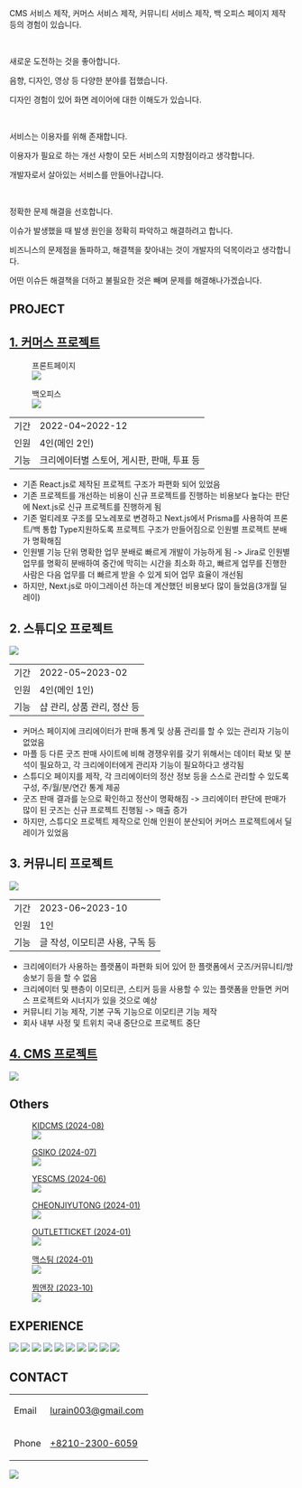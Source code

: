 <article>
<p>CMS 서비스 제작, 커머스 서비스 제작, 커뮤니티 서비스 제작, 백 오피스 페이지 제작 등의 경험이 있습니다.</p>
<br/>
<p>새로운 도전하는 것을 좋아합니다.</p>
<p>음향, 디자인, 영상 등 다양한 분야를 접했습니다.</p>
<p>디자인 경험이 있어 화면 레이어에 대한 이해도가 있습니다.</p>
<br/>
<p>서비스는 이용자를 위해 존재합니다.</p>
<p>이용자가 필요로 하는 개선 사항이 모든 서비스의 지향점이라고 생각합니다.</p>
<p>개발자로서 살아있는 서비스를 만들어나갑니다.</p>
<br/>
<p>정확한 문제 해결을 선호합니다.</p>
<p>이슈가 발생했을 때 발생 원인을 정확히 파악하고 해결하려고 합니다.</p>
<p>비즈니스의 문제점을 돌파하고, 해결책을 찾아내는 것이 개발자의 덕목이라고 생각합니다.</p>
<p>어떤 이슈든 해결책을 더하고 불필요한 것은 빼며 문제를 해결해나가겠습니다.</p>
</article>
<article>
  <h1>PROJECT</h1>
  <h2><a href="https://www.shopfanpick.com/">1. 커머스 프로젝트</a></h2>
  <figure>
    <figcaption>
      프론트페이지
    </figcaption>
    <img src="https://github.com/user-attachments/assets/fb29ae9b-5b16-46d3-ae5b-6afecfd6abb2"/>
  </figure>
  <figure>
    <figcaption>
      백오피스
    </figcaption>
    <img src="https://github.com/user-attachments/assets/57ef7a81-53b2-40f6-955b-5532340fca5d"/>
  </figure>
  <table>
    <tbody>
      <tr>
        <td>
          기간
        </td>
        <td>
          2022-04~2022-12
        </td>
      </tr>
      <tr>
        <td>
          인원
        </td>
        <td>
          4인(메인 2인)
        </td>
      </tr>
      <tr>
        <td>
          기능
        </td>
        <td>
          크리에이터별 스토어, 게시판, 판매, 투표 등
        </td>
      </tr>
    </tbody>
  </table>
  <ul>
    <!--문제 정의-->
    <li>기존 React.js로 제작된 프로젝트 구조가 파편화 되어 있었음</li>
    <!--가설 수립-->
    <li>기존 프로젝트를 개선하는 비용이 신규 프로젝트를 진행하는 비용보다 높다는 판단에 Next.js로 신규 프로젝트를 진행하게 됨</li>
    <!--액션 및 검증-->
    <li>기존 멀티레포 구조를 모노레포로 변경하고 Next.js에서 Prisma를 사용하여 프론트/백 통합 Type지원하도록 프로젝트 구조가 만들어짐으로 인원별 프로젝트 분배가 명확해짐</li>
    <!--결과-->
    <li>인원별 기능 단위 명확한 업무 분배로 빠르게 개발이 가능하게 됨 -> Jira로 인원별 업무를 명확히 분배하여 중간에 막히는 시간을 최소화 하고, 빠르게 업무를 진행한 사람은 다음 업무를 더 빠르게 받을 수 있게 되어 업무 효율이 개선됨</li>
    <li>하지만, Next.js로 마이그레이션 하는데 계산했던 비용보다 많이 들었음(3개월 딜레이)</li>
  </ul>
  <h2>2. 스튜디오 프로젝트</h2>
  <img src="https://github.com/user-attachments/assets/ba78ca89-bcec-4f20-8b04-a4aa5644f5bf" />
  <table>
    <tbody>
      <tr>
        <td>
          기간
        </td>
        <td>
          2022-05~2023-02
        </td>
      </tr>
      <tr>
        <td>
          인원
        </td>
        <td>
          4인(메인 1인)
        </td>
      </tr>
      <tr>
        <td>
          기능
        </td>
        <td>
          샵 관리, 상품 관리, 정산 등
        </td>
      </tr>
    </tbody>
  </table>
  <ul>
    <!--문제 정의-->
    <li>커머스 페이지에 크리에이터가 판매 통계 및 상품 관리를 할 수 있는 관리자 기능이 없었음</li>
    <!--가설 수립-->
    <li>마플 등 다른 굿즈 판매 사이트에 비해 경쟁우위를 갖기 위해서는 데이터 확보 및 분석이 필요하고, 각 크리에이터에게 관리자 기능이 필요하다고 생각됨</li>
    <!--액션 및 검증-->
    <li>스튜디오 페이지를 제작, 각 크리에이터의 정산 정보 등을 스스로 관리할 수 있도록 구성, 주/월/분/연간 통계 제공</li>
    <!--결과-->
    <li>굿즈 판매 결과를 눈으로 확인하고 정산이 명확해짐 -> 크리에이터 판단에 판매가 많이 된 굿즈는 신규 프로젝트 진행됨 -> 매출 증가</li>
    <li>하지만, 스튜디오 프로젝트 제작으로 인해 인원이 분산되어 커머스 프로젝트에서 딜레이가 있었음</li>
  </ul>
  <h2>3. 커뮤니티 프로젝트</h2>
  <img src="https://github.com/user-attachments/assets/06cb8195-b1b0-4ccc-a80d-6f1326754d37" />
  <table>
    <tbody>
      <tr>
        <td>
          기간
        </td>
        <td>
          2023-06~2023-10
        </td>
      </tr>
      <tr>
        <td>
          인원
        </td>
        <td>
          1인
        </td>
      </tr>
      <tr>
        <td>
          기능
        </td>
        <td>
          글 작성, 이모티콘 사용, 구독 등
        </td>
      </tr>
    </tbody>
  </table>
  <ul>
    <!--문제 정의-->
    <li>크리에이터가 사용하는 플랫폼이 파편화 되어 있어 한 플랫폼에서 굿즈/커뮤니티/방송보기 등을 할 수 없음</li>
    <!--가설 수립-->
    <li>크리에이터 및 팬층이 이모티콘, 스티커 등을 사용할 수 있는 플랫폼을 만들면 커머스 프로젝트와 시너지가 있을 것으로 예상</li>
    <!--액션 및 검증-->
    <li>커뮤니티 기능 제작, 기본 구독 기능으로 이모티콘 기능 제작</li>
    <!--결과-->
    <li>회사 내부 사정 및 트위치 국내 중단으로 프로젝트 중단</li>
  </ul>
  <h2><a href="https://ai.yescms.com/">4. CMS 프로젝트</a></h2>
  <img src="https://github.com/user-attachments/assets/bc6d9496-64c4-40e4-aec1-c61e41747bce" />
  <h2>Others</h2>
  <figure>
    <figcaption>
      <a href="https://www.kidcms.com/">KIDCMS (2024-08)</a>
    </figcaption>
    <img src="https://github.com/user-attachments/assets/c2cb04ff-4329-42c2-b2a7-913a13eba73b" />
  </figure>
  <figure>
    <figcaption>
      <a href="https://gsiko.com/">GSIKO (2024-07)</a>
    </figcaption>
    <img src="https://github.com/user-attachments/assets/af4018e3-e26f-4ce6-a16f-cee6ff4de939" />
  </figure>
  <figure>
    <figcaption>
      <a href="https://yescms.com/">YESCMS (2024-06)</a>
    </figcaption>
    <img src="https://github.com/user-attachments/assets/eaa642c3-8e64-4398-875a-0ca3193b30c9" />
  </figure>
  <figure>
    <figcaption>
      <a href="https://cheonjiyutong.vercel.app/">CHEONJIYUTONG (2024-01)</a>
    </figcaption>
    <img src="https://github.com/user-attachments/assets/995c5f8b-89ad-4bcc-a8f6-469d39d68931" />
  </figure>
  <figure>
    <figcaption>
      <a href="https://outlet-ticket.vercel.app/">OUTLETTICKET (2024-01)</a>
    </figcaption>
    <img src="https://github.com/user-attachments/assets/7f6dd264-034c-425a-93e9-b12f32105d9d" />
  </figure>
  <figure>
    <figcaption>
      <a href="https://www.xn--b02b03n87n.com/">맥스팀 (2024-01)</a>
    </figcaption>
    <img src="https://github.com/user-attachments/assets/47fdd0b5-f060-4936-915d-31a2947e8283" />
  </figure>
  <figure>
    <figcaption>
      <a href="https://xn--ef5b84b66f.com/">찜앤장 (2023-10)</a>
    </figcaption>
    <img src="https://github.com/user-attachments/assets/2b5fec80-d26e-4e31-a5e4-56c19da5fcac" />
  </figure>
</article>
<article>
  <h1>EXPERIENCE</h1>
  <p>
    <img src="https://img.shields.io/badge/Next.js-black?style=flat&logo=Next.js"/>
    <img src="https://img.shields.io/badge/Typescript-black?style=flat&logo=Typescript"/>
    <img src="https://img.shields.io/badge/React.js-black?style=flat&logo=React"/>
    <img src="https://img.shields.io/badge/Prisma-black?style=flat&logo=Prisma"/>
    <img src="https://img.shields.io/badge/TypeORM-black?style=flat&"/>
    <img src="https://img.shields.io/badge/ES6-black?style=flat&logo=Javascript"/>
    <img src="https://img.shields.io/badge/Tailwind.css-black?style=flat&logo=TailwindCss"/>
    <img src="https://img.shields.io/badge/Scss-black?style=flat&logo=sass"/>
    <img src="https://img.shields.io/badge/CSS3-black?style=flat&logo=CSS3"/>
    <img src="https://img.shields.io/badge/HTML5-black?style=flat&logo=HTML5" />
  </p>
</article>
<article>
  <h1>CONTACT</h1>
  <table>
    <tbody>
      <tr>
        <td>
          <p>Email</p>
        </td>
        <td>
          <a href="mailto:lurain003@gmail.com">lurain003@gmail.com</a>
        </td>
      </tr>
      <tr>
        <td>
          <p>Phone</p>
        </td>
        <td>
          <a href="tel:01023006059">+8210-2300-6059</a>
        </td>
      </tr>
    </tbody>
  </table>
</article>
<p>
  <a href="https://hits.seeyoufarm.com"><img src="https://hits.seeyoufarm.com/api/count/incr/badge.svg?url=https%3A%2F%2Fgithub.com%2FGrangbelrLurain&count_bg=%231F6237&title_bg=%23000000&icon=&icon_color=%23E7E7E7&title=hits&edge_flat=false"/></a>
</p>
